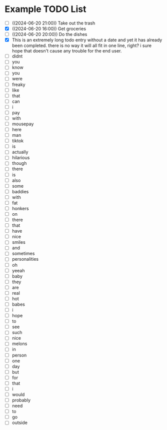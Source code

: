 # Example TODO List
- [ ] ((2024-06-20 21:00)) Take out the trash
- [x] ((2024-06-20 16:00)) Get groceries
- [ ] ((2024-06-20 20:00)) Do the dishes
- [x] This is an extremely long todo entry without a date and yet it has already been completed. there is no way it will all fit in one line, right? i sure hope that doesn't cause any trouble for the end user.
- [ ] didnt
- [ ] you
- [ ] know
- [ ] you
- [ ] were
- [ ] freaky
- [ ] like
- [ ] that
- [ ] can
- [ ] i
- [ ] pay
- [ ] with
- [ ] mousepay
- [ ] here
- [ ] man
- [ ] tiktok
- [ ] is
- [ ] actually
- [ ] hilarious
- [ ] though
- [ ] there
- [ ] is
- [ ] also
- [ ] some
- [ ] baddies
- [ ] with
- [ ] fat
- [ ] honkers
- [ ] on
- [ ] there
- [ ] that
- [ ] have
- [ ] nice
- [ ] smiles
- [ ] and
- [ ] sometimes
- [ ] personalities
- [ ] oh
- [ ] yeeah
- [ ] baby
- [ ] they
- [ ] are
- [ ] real
- [ ] hot
- [ ] babes
- [ ] i
- [ ] hope
- [ ] to
- [ ] see
- [ ] such
- [ ] nice
- [ ] melons
- [ ] in
- [ ] person
- [ ] one
- [ ] day
- [ ] but
- [ ] for
- [ ] that
- [ ] i
- [ ] would
- [ ] probably
- [ ] need
- [ ] to
- [ ] go
- [ ] outside
